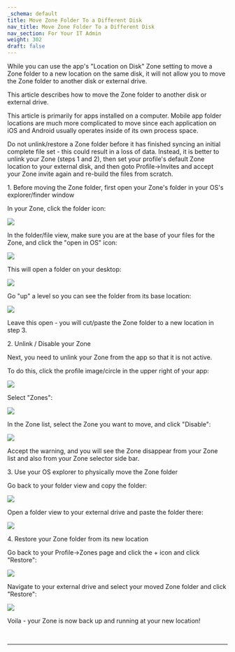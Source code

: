 ```yaml
---
_schema: default
title: Move Zone Folder To a Different Disk
nav_title: Move Zone Folder To a Different Disk
nav_section: For Your IT Admin
weight: 302
draft: false
---
```

While you can use the app's "Location on Disk" Zone setting to move a Zone folder to a new location on the same disk, it will not allow you to move the Zone folder to another disk or external drive.

This article describes how to move the Zone folder to another disk or external drive.

This article is primarily for apps installed on a computer. Mobile app folder locations are much more complicated to move since each application on iOS and Android usually operates inside of its own process space.

Do not unlink/restore a Zone folder before it has finished syncing an initial complete file set - this could result in a loss of data. Instead, it is better to unlink your Zone (steps 1 and 2), then set your profile's default Zone location to your external disk, and then goto Profile-&gt;Invites and accept your Zone invite again and re-build the files from scratch.

1\. Before moving the Zone folder, first open your Zone's folder in your OS's explorer/finder window

In your Zone, click the folder icon:

![](/uploads/image-21.png)

In the folder/file view, make sure you are at the base of your files for the Zone, and click the "open in OS" icon:

![](/uploads/image-22.png)

This will open a folder on your desktop:

![](/uploads/image-23.png)

Go "up" a level so you can see the folder from its base location:

![](/uploads/image-24.png)

Leave this open - you will cut/paste the Zone folder to a new location in step 3.

2\. Unlink / Disable your Zone

Next, you need to unlink your Zone from the app so that it is not active.

To do this, click the profile image/circle in the upper right of your app:

![](/uploads/image-25.png)

Select "Zones":

![](/uploads/image-26.png)

In the Zone list, select the Zone you want to move, and click "Disable":

![](/uploads/image-27.png)

Accept the warning, and you will see the Zone disappear from your Zone list and also from your Zone selector side bar.

3\. Use your OS explorer to physically move the Zone folder

Go back to your folder view and copy the folder:

![](/uploads/image-28.png)

Open a folder view to your external drive and paste the folder there:

![](/uploads/image-29.png)

4\. Restore your Zone folder from its new location

Go back to your Profile-&gt;Zones page and click the + icon and click "Restore":

![](/uploads/image-30.png)

Navigate to your external drive and select your moved Zone folder and click "Restore":

![](/uploads/image-31.png)

Voila - your Zone is now back up and running at your new location!

&nbsp;

---

&nbsp;